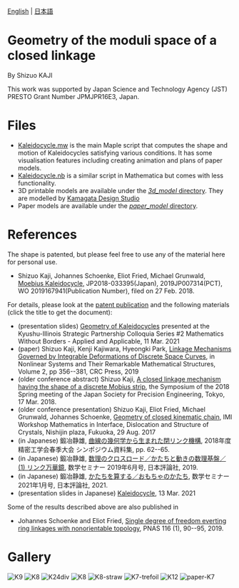 [English](README.md) | [日本語](README.ja.md) 

Geometry of the moduli space of a closed linkage
==================
By Shizuo KAJI

This work was supported by Japan Science and Technology Agency (JST) PRESTO Grant Number JPMJPR16E3, Japan.

# Files

- [Kaleidocycle.mw](Kaleidocycle.mw) is the main Maple script that computes the shape and motion of Kaleidocycles satisfying various conditions.
It has some visualisation features including creating animation and plans of paper models.
- [Kaleidocycle.nb](Kaleidocycle.nb) is a similar script in Mathematica but comes with less functionality.
- 3D printable models are available under the [*3d_model* directory](3d_model/).
They are modelled by [Kamagata Design Studio](https://kdstudio.jp/)
- Paper models are available under the [*paper_model* directory](paper_model/).

# References

The shape is patented, but please feel free to use any of the material here for personal use.
* Shizuo Kaji, Johannes Schoenke, Eliot Fried, Michael Grunwald, [Moebius Kaleidocycle](https://patentscope2.wipo.int/search/en/detail.jsf?docId=WO2019167941), JP2018-033395(Japan), 2019JP007314(PCT), WO 2019167941(Publication Number), filed on 27 Feb. 2018.


For details, please look at the [patent publication](https://patentscope2.wipo.int/search/en/detail.jsf?docId=WO2019167941) and the following materials (click the title to get the document):
* (presentation slides) [Geometry of Kaleidocycles](https://www.math.kyoto-u.ac.jp/~kaji/papers/Kaleidocycle21.pdf)
presented at the Kyushu-Illinois Strategic Partnership Colloquia Series #2 Mathematics Without Borders - Applied and Applicable, 11 Mar. 2021
* (paper) Shizuo Kaji, Kenji Kajiwara, Hyeongki Park, 
[Linkage Mechanisms Governed by Integrable Deformations of Discrete Space Curves](https://arxiv.org/abs/1903.06360), in Nonlinear Systems and Their Remarkable Mathematical Structures, Volume 2, pp 356--381, CRC Press, 2019
* (older conference abstract) Shizuo Kaji,  [A closed linkage mechanism having the shape of a discrete Mobius strip](https://arxiv.org/abs/1909.02885), the Symposium of the 2018 Spring meeting of the Japan Society for Precision Engineering, Tokyo, 17 Mar. 2018.
* (older conference presentation) 
Shizuo Kaji, Eliot Fried, Michael Grunwald, Johannes Schoenke, 
[Geometry of closed kinematic chain](https://www.math.kyoto-u.ac.jp/~kaji/files/Kaleidocycle17.pdf),
IMI Workshop Mathematics in Interface, Dislocation and Structure of Crystals, Nishijin plaza, Fukuoka, 29 Aug. 2017
* (in Japanese) 鍛冶静雄, [曲線の幾何学から生まれた閉リンク機構](https://www.math.kyoto-u.ac.jp/~kaji/papers/linkage.pdf), 2018年度精密工学会春季大会 シンポジウム資料集, pp. 62--65.
* (in Japanese) 鍛冶静雄, [数理のクロスロード／かたちと動きの数理基盤／(1) リンク万華鏡](https://www.math.kyoto-u.ac.jp/~kaji/papers/susemi201906-linkage.pdf), 数学セミナー 2019年6月号, 日本評論社, 2019.
* (in Japanese) 鍛冶静雄, [かたちを算する／おもちゃのかたち](https://www.nippyo.co.jp/shop/magazine/8418.html), 数学セミナー 2021年1月号, 日本評論社, 2021.
* (presentation slides in Japanese) [Kaleidocycle](https://www.math.kyoto-u.ac.jp/~kaji/papers/ShapeDesign.pdf), 13 Mar. 2021

Some of the results described above are also published in
* Johannes Schoenke and Eliot Fried,
[Single degree of freedom everting ring linkages with nonorientable topology](https://www.pnas.org/content/116/1/90.abstract), PNAS 116 (1), 90--95, 2019.


# Gallery

![K9](https://github.com/shizuo-kaji/Kaleidocycle/blob/master/image/K9.gif?raw=true)
![K8](https://github.com/shizuo-kaji/Kaleidocycle/blob/master/image/k8_t.gif?raw=true)
![K24div](https://github.com/shizuo-kaji/Kaleidocycle/blob/master/image/K24div-trefoil.gif?raw=true)
![K8](https://github.com/shizuo-kaji/Kaleidocycle/blob/master/image/3dprint-K8.jpg?raw=true)
![K8-straw](https://github.com/shizuo-kaji/Kaleidocycle/blob/master/image/straw-K8.jpg?raw=true)
![K7-trefoil](https://github.com/shizuo-kaji/Kaleidocycle/blob/master/image/3dprint_N7_trefoil.jpg?raw=true)
![K12](https://github.com/shizuo-kaji/Kaleidocycle/blob/master/image/3dprint_N12.jpg?raw=true)
![paper-K7](https://github.com/shizuo-kaji/Kaleidocycle/blob/master/paper_model/paper-K7.jpg?raw=true)


